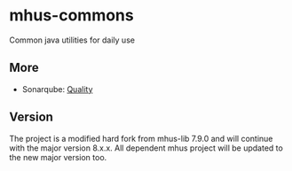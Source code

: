 # mhus-commons
Common java utilities for daily use

## More

* Sonarqube: [Quality](https://sonarcloud.io/project/overview?id=mhus_mhus-commons)

## Version

The project is a modified hard fork from mhus-lib 7.9.0 and will continue with the major
version 8.x.x. All dependent mhus project will be updated to the new major version too.
